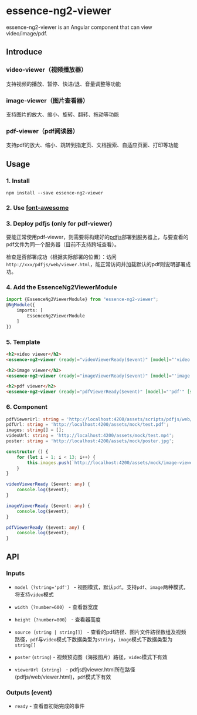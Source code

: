 # essence-ng2-viewer

essence-ng2-viewer is an Angular component that can view video/image/pdf.

## Introduce

### video-viewer（视频播放器）

支持视频的播放、暂停、快进/退、音量调整等功能

### image-viewer（图片查看器）

支持图片的放大、缩小、旋转、翻转、拖动等功能

### pdf-viewer（pdf阅读器）

支持pdf的放大、缩小、跳转到指定页、文档搜索、自适应页面、打印等功能

## Usage

### 1. Install

```shell
npm install --save essence-ng2-viewer
```

### 2. Use [font-awesome](http://fontawesome.io/icons/)

### 3. Deploy pdfjs (only for pdf-viewer)

要能正常使用pdf-viewer，则需要将构建好的[pdfjs](https://github.com/mozilla/pdf.js)部署到服务器上，与要查看的pdf文件为同一个服务器（目前不支持跨域查看）。

检查是否部署成功（根据实际部署的位置）：访问`http://xxx/pdfjs/web/viewer.html`，能正常访问并加载默认的pdf则说明部署成功。

### 4. Add the EssenceNg2ViewerModule

```typescript
import {EssenceNg2ViewerModule} from "essence-ng2-viewer";
@NgModule({
    imports: [
        EssenceNg2ViewerModule
    ]
})
```

### 5. Template

```html
<h2>video viewer</h2>
<essence-ng2-viewer (ready)="videoViewerReady($event)" [model]="'video'" [poster]="poster" [source]="videoUrl" [width]="1000" [height]="700"></essence-ng2-viewer>

<h2>image viewer</h2>
<essence-ng2-viewer (ready)="imageViewerReady($event)" [model]="'image'" [source]="images" [width]="1000" [height]="700"></essence-ng2-viewer>

<h2>pdf viewer</h2>
<essence-ng2-viewer (ready)="pdfViewerReady($event)" [model]="'pdf'" [source]="pdfUrl" [viewerUrl]="pdfViewerUrl" [width]="1000" [height]="700"></essence-ng2-viewer>
```

### 6. Component

```typescript
pdfViewerUrl: string = 'http://localhost:4200/assets/scripts/pdfjs/web/viewer.html';
pdfUrl: string = 'http://localhost:4200/assets/mock/test.pdf';
images: string[] = [];
videoUrl: string = 'http://localhost:4200/assets/mock/test.mp4';
poster: string = 'http://localhost:4200/assets/mock/poster.jpg';

constructor () {
    for (let i = 1; i < 13; i++) {
        this.images.push(`http://localhost:4200/assets/mock/image-viewer/img_${i}.jpg`);
    }
}

videoViewerReady ($event: any) {
	console.log($event);
}

imageViewerReady ($event: any) {
    console.log($event);
}

pdfViewerReady ($event: any) {
    console.log($event);
}
```

## API

### Inputs

- `model`（`?string='pdf'`） - 视图模式，默认`pdf`。支持`pdf`、`image`两种模式，将支持`video`模式

- `width`（`?number=600`） - 查看器宽度

- `height`（`?number=800`） - 查看器高度

- `source`（`string | string[]`） - 查看的pdf路径、图片文件路径数组及视频路径，`pdf`与`video`模式下数据类型为`string`，`image`模式下数据类型为`string[]`

- `poster` (`string`) - 视频预览图（海报图片）路径，`video`模式下有效

- `viewerUrl`（`string`） - pdfjs的viewer.html所在路径(pdfjs/web/viewer.html)，`pdf`模式下有效

### Outputs (event)

- `ready` - 查看器初始完成的事件
